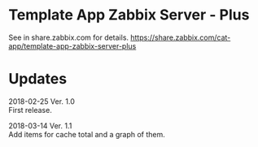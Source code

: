 # Template App Zabbix Server - Plus

See in share.zabbix.com for details.
https://share.zabbix.com/cat-app/template-app-zabbix-server-plus

# Updates
2018-02-25 Ver. 1.0  
 First release.  

2018-03-14 Ver. 1.1  
 Add items for cache total and a graph of them.  
